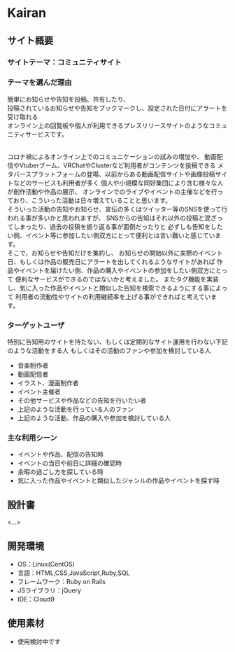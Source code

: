 # Kairan

## サイト概要

### サイトテーマ：コミュニティサイト

### テーマを選んだ理由
簡単にお知らせや告知を投稿、共有したり、  
投稿されているお知らせや告知をブックマークし、設定された日付にアラートを受け取れる  
オンライン上の回覧板や個人が利用できるプレスリリースサイトのようなコミュニティサービスです。  

<br>
コロナ禍によるオンライン上でのコミュニケーションの試みの増加や、  
動画配信やVtuberブーム、VRChatやClusterなど利用者がコンテンツを投稿できる  
メタバースプラットフォームの登場、以前からある動画配信サイトや画像投稿サイトなどのサービスも利用者が多く  
個人や小規模な同好集団により含む様々な人が創作活動や作品の展示、  
オンラインでのライブやイベントの主催などを行っており、こういった活動は日々増えていることと思います。  

<br>
そういった活動の告知やお知らせ、宣伝の多くはツイッター等のSNSを使って行われる事が多いかと思われますが、  
SNSからの告知はそれ以外の投稿と混ざってしまったり、過去の投稿を振り返る事が面倒だったりと  
必ずしも告知をしたい側、イベント等に参加したい側双方にとって便利とは言い難いと感じています。  

<br>
そこで、お知らせや告知だけを集約し、  
お知らせの開始以外に実際のイベント日、もしくは作品の販売日にアラートを出してくれるようなサイトがあれば  
作品やイベントを届けたい側、作品の購入やイベントの参加をしたい側双方にとって  
便利なサービスができるのではないかと考えました。  
またタグ機能を実装し、気に入った作品やイベントと類似した告知を検索できるようにする事によって  
利用者の流動性やサイトの利用継続率を上げる事ができればと考えています。  

### ターゲットユーザ
特別に告知用のサイトを持たない、もしくは定期的なサイト運用を行わない下記のような活動をする人
もしくはその活動のファンや参加を検討している人

- 音楽制作者
- 動画配信者
- イラスト、漫画制作者
- イベント主催者
- その他サービスや作品などの告知を行いたい者
- 上記のような活動を行っている人のファン
- 上記のような活動、作品の購入や参加を検討している人

### 主な利用シーン
- イベントや作品、配信の告知時
- イベントの当日や前日に詳細の確認時
- 余暇の過ごし方を探している時
- 気に入った作品やイベントと類似したジャンルの作品やイベントを探す時

## 設計書
<...>

## 開発環境
- OS：Linux(CentOS)
- 言語：HTML,CSS,JavaScript,Ruby,SQL
- フレームワーク：Ruby on Rails
- JSライブラリ：jQuery
- IDE：Cloud9

## 使用素材
- 使用検討中です